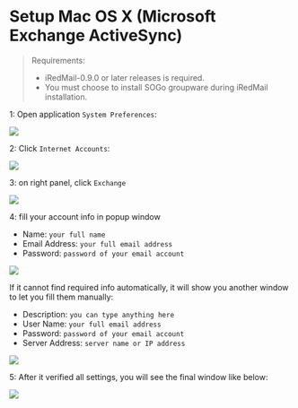 # Setup Mac OS X (Microsoft Exchange ActiveSync)

> Requirements:
>
> * iRedMail-0.9.0 or later releases is required.
> * You must choose to install SOGo groupware during iRedMail installation.

1: Open application `System Preferences`:

![](./images/sogo/mac.system.preferences.png)

2: Click `Internet Accounts`:

![](./images/sogo/mac.internet.accounts.png)

3: on right panel, click `Exchange`

![](./images/sogo/mac.add.exchange.png)

4: fill your account info in popup window

* Name: `your full name`
* Email Address: `your full email address`
* Password: `password of your email account`

![](./images/sogo/mac.exchange.settings.1.png)

If it cannot find required info automatically, it will show you another window
to let you fill them manually:

* Description: `you can type anything here`
* User Name: `your full email address`
* Password: `password of your email account`
* Server Address: `server name or IP address`

![](./images/sogo/mac.exchange.settings.2.png)

5: After it verified all settings, you will see the final window like below:

![](./images/sogo/mac.exchange.png)
